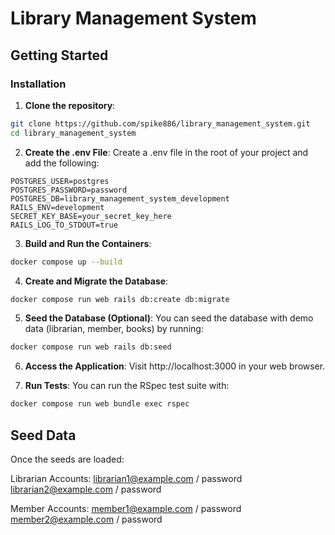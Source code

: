 # Library Management System

## Getting Started

### Installation

1. **Clone the repository**:

```bash
git clone https://github.com/spike886/library_management_system.git
cd library_management_system
```

2. **Create the .env File**: Create a .env file in the root of your project and add the following:

```
POSTGRES_USER=postgres
POSTGRES_PASSWORD=password
POSTGRES_DB=library_management_system_development
RAILS_ENV=development
SECRET_KEY_BASE=your_secret_key_here
RAILS_LOG_TO_STDOUT=true
```

3. **Build and Run the Containers**:

```bash
docker compose up --build
```

4. **Create and Migrate the Database**:

```bash
docker compose run web rails db:create db:migrate
```

5. **Seed the Database (Optional)**: You can seed the database with demo data (librarian, member, books) by running:

```bash
docker compose run web rails db:seed
```

6. **Access the Application**: Visit http://localhost:3000 in your web browser.

7. **Run Tests**: You can run the RSpec test suite with:

```bash
docker compose run web bundle exec rspec
```

## Seed Data

Once the seeds are loaded:

Librarian Accounts:
librarian1@example.com / password
librarian2@example.com / password

Member Accounts:
member1@example.com / password
member2@example.com / password
